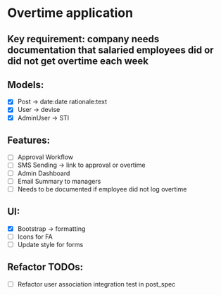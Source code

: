 # Overtime application

## Key requirement: company needs documentation that salaried employees did or did not get overtime each week

## Models:
- [x] Post -> date:date rationale:text
- [x] User -> devise
- [x] AdminUser -> STI

## Features:
- [ ] Approval Workflow
- [ ] SMS Sending -> link to approval or overtime
- [ ] Admin Dashboard
- [ ] Email Summary to managers
- [ ] Needs to be documented if employee did not log overtime

## UI:
- [x] Bootstrap -> formatting
- [ ] Icons for FA
- [ ] Update style for forms

## Refactor TODOs:
- [ ] Refactor user association integration test in post_spec
